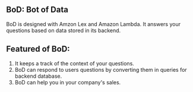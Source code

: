 ## BoD: Bot of Data

BoD is designed with Amzon Lex and Amazon Lambda. It answers your questions based on data stored in its backend.

## Featured of BoD:
1. It keeps a track of the context of your questions.
2. BoD can respond to users questions by converting them in queries for backend database.
3. BoD can help you in your company's sales.
